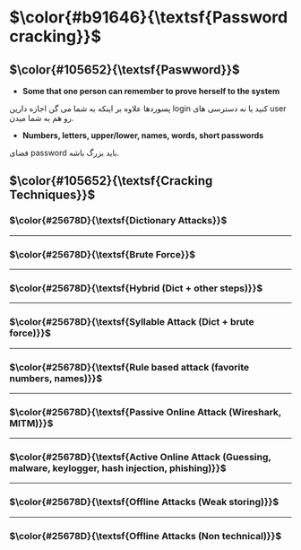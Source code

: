 $\color{#b91646}{\textsf{Password cracking}}$
=============================================

## $\color{#105652}{\textsf{Paswword}}$
- **Some that one person can remember to prove herself to the system**

پسوردها علاوه بر اینکه به شما می گن اجازه دارین login کنید یا نه دسترسی های user رو هم به شما میدن.

- **Numbers, letters, upper/lower, names, words, short passwords**


فضای password باید بزرگ باشه.

## $\color{#105652}{\textsf{Cracking Techniques}}$

### $\color{#25678D}{\textsf{Dictionary Attacks}}$

___________________________
### $\color{#25678D}{\textsf{Brute Force}}$

__________________
### $\color{#25678D}{\textsf{Hybrid (Dict + other steps)}}$

_________________
### $\color{#25678D}{\textsf{Syllable Attack (Dict + brute force)}}$
___________________
### $\color{#25678D}{\textsf{Rule based attack (favorite numbers, names)}}$
_____________________
### $\color{#25678D}{\textsf{Passive Online Attack (Wireshark, MITM)}}$
______________________
### $\color{#25678D}{\textsf{Active Online Attack (Guessing, malware, keylogger, hash injection, phishing)}}$
_______________________
### $\color{#25678D}{\textsf{Offline Attacks (Weak storing)}}$
__________________
### $\color{#25678D}{\textsf{Offline Attacks (Non technical)}}$






